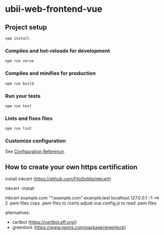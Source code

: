 # ubii-web-frontend-vue

## Project setup
```
npm install
```

### Compiles and hot-reloads for development
```
npm run serve
```

### Compiles and minifies for production
```
npm run build
```

### Run your tests
```
npm run test
```

### Lints and fixes files
```
npm run lint
```

### Customize configuration
See [Configuration Reference](https://cli.vuejs.org/config/).


## How to create your own https certification

 install mkcert (https://github.com/FiloSottile/mkcert)

 mkcert -install

 mkcert example.com "*.example.com" example.test localhost 127.0.0.1 ::1 ==> 2 .pem files
 copy .pem files to /certs
 adjust vue.config.js to read .pem files

 alternatives:
 - certbot (https://certbot.eff.org/)
 - greenlock (https://www.npmjs.com/package/greenlock)
